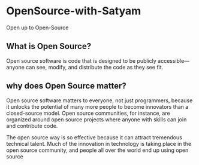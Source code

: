 # OpenSource-with-Satyam
Open up to Open-Source

## What is Open Source?
Open source software is code that is designed to be publicly accessible—anyone can see, modify, and distribute the code as they see fit.

## why does Open Source matter?
Open source software matters to everyone, not just programmers, because it unlocks the potential of many more people to become innovators than a closed-source model. Open source communities, for instance, are organized around open source projects where anyone with skills can join and contribute code.

The open source way is so effective because it can attract tremendous technical talent. Much of the innovation in technology is taking place in the open source community, and people all over the world end up using open source
